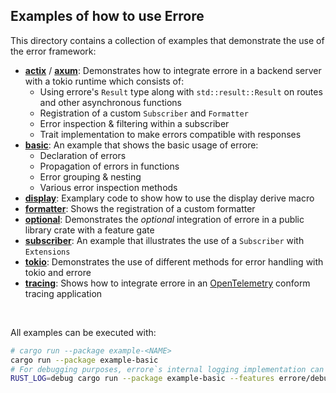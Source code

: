 ## Examples of how to use Errore

This directory contains a collection of examples that demonstrate the use of the error framework:

- **[actix](https://github.com/jpramosi/errore/tree/master/examples/actix/src)** / **[axum](https://github.com/jpramosi/errore/tree/master/examples/axum/src)**:
    Demonstrates how to integrate errore in a backend server with a tokio runtime which consists of:
    + Using errore's `Result` type along with `std::result::Result` on routes and other asynchronous functions
    + Registration of a custom `Subscriber` and `Formatter`
    + Error inspection & filtering within a subscriber
    + Trait implementation to make errors compatible with responses
- **[basic](https://github.com/jpramosi/errore/tree/master/examples/basic/src)**:
    An example that shows the basic usage of errore:
    + Declaration of errors
    + Propagation of errors in functions
    + Error grouping & nesting
    + Various error inspection methods
- **[display](https://github.com/jpramosi/errore/blob/master/examples/display/src/main.rs)**:
    Examplary code to show how to use the display derive macro
- **[formatter](https://github.com/jpramosi/errore/blob/master/examples/formatter/src/main.rs)**:
    Shows the registration of a custom formatter
- **[optional](https://github.com/jpramosi/errore/tree/master/examples/optional)**:
    Demonstrates the _optional_ integration of errore in a public library crate with a feature gate
- **[subscriber](https://github.com/jpramosi/errore/blob/master/examples/subscriber/src/main.rs)**:
    An example that illustrates the use of a `Subscriber` with `Extensions`
- **[tokio](https://github.com/jpramosi/errore/tree/master/examples/tokio/src)**:
    Demonstrates the use of different methods for error handling with tokio and errore
- **[tracing](https://github.com/jpramosi/errore/blob/master/examples/tracing/src/main.rs)**:
    Shows how to integrate errore in an [OpenTelemetry](https://github.com/open-telemetry/semantic-conventions/blob/main/docs/attributes-registry/exception.md) conform tracing application

<br>

All examples can be executed with:
```bash
# cargo run --package example-<NAME>
cargo run --package example-basic
# For debugging purposes, errore`s internal logging implementation can be activated with:
RUST_LOG=debug cargo run --package example-basic --features errore/debug-std
```
